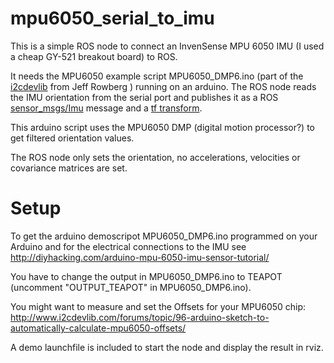mpu6050_serial_to_imu
=

This is a simple ROS node to connect an InvenSense MPU 6050 IMU  (I used a cheap GY-521 breakout board) to ROS.

It needs the MPU6050 example script MPU6050_DMP6.ino (part of the [i2cdevlib](http://www.i2cdevlib.com/) from Jeff Rowberg ) running on an arduino. The ROS node reads the IMU orientation from the serial port and publishes it as a ROS [sensor_msgs/Imu](http://docs.ros.org/api/sensor_msgs/html/msg/Imu.html) message and a [tf transform](http://wiki.ros.org/tf).

This arduino script uses the MPU6050 DMP (digital motion processor?) to get filtered orientation values.

The ROS node only sets the orientation, no accelerations, velocities or covariance matrices are set.

Setup
=

To get the arduino demoscripot MPU6050_DMP6.ino programmed on your Arduino and for the electrical connections to the IMU see http://diyhacking.com/arduino-mpu-6050-imu-sensor-tutorial/

You have to change the output in MPU6050_DMP6.ino to TEAPOT (uncomment "OUTPUT_TEAPOT" in MPU6050_DMP6.ino).

You might want to measure and set the Offsets for your MPU6050 chip: http://www.i2cdevlib.com/forums/topic/96-arduino-sketch-to-automatically-calculate-mpu6050-offsets/

A demo launchfile is included to start the node and display the result in rviz. 
